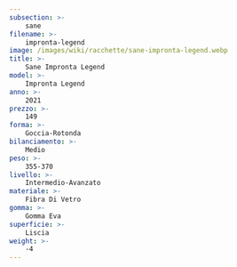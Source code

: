 ```yaml
---
subsection: >-
    sane
filename: >-
    impronta-legend
image: /images/wiki/racchette/sane-impronta-legend.webp
title: >-
    Sane Impronta Legend
model: >-
    Impronta Legend
anno: >-
    2021
prezzo: >-
    149
forma: >-
    Goccia-Rotonda
bilanciamento: >-
    Medio
peso: >-
    355-370
livello: >-
    Intermedio-Avanzato
materiale: >-
    Fibra Di Vetro
gomma: >-
    Gomma Eva
superficie: >-
    Liscia
weight: >-
    -4
---
```

